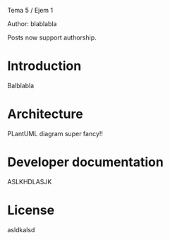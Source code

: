 Tema 5 / Ejem 1

Author: blablabla

Posts now support authorship.

# Introduction

Balblabla

# Architecture 

PLantUML diagram super fancy!!

# Developer documentation

ASLKHDLASJK

# License
asldkalsd